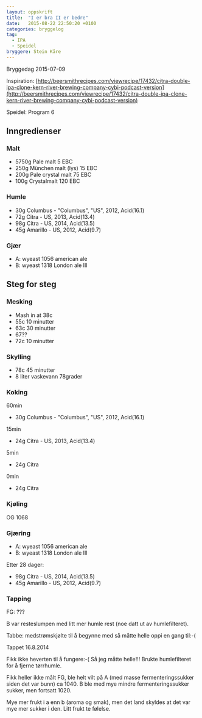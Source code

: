 ```yaml
---
layout: oppskrift
title:  "I er bra II er bedre"
date:   2015-08-22 22:50:20 +0100
categories: bryggelog
tag:
  - IPA
  - Speidel
bryggere: Stein Kåre
---
```


Bryggedag 2015-07-09

Inspiration: [http://beersmithrecipes.com/viewrecipe/17432/citra-double-ipa-clone-kern-river-brewing-company-cybi-podcast-version](http://beersmithrecipes.com/viewrecipe/17432/citra-double-ipa-clone-kern-river-brewing-company-cybi-podcast-version)

Speidel: Program 6

Inngredienser
-------------

### Malt

- 5750g Pale malt 5 EBC
- 250g München malt (lys) 15 EBC
- 200g Pale crystal malt 75 EBC
- 100g Crystalmalt 120 EBC

### Humle

- 30g Columbus - "Columbus", "US", 2012, Acid(16.1)
- 72g Citra - US, 2013, Acid(13.4)
- 98g Citra - US, 2014, Acid(13.5)
- 45g Amarillo - US, 2012, Acid(9.7)

### Gjær

- A: wyeast 1056 american ale
- B: wyeast 1318 London ale III

Steg for steg
-------------

### Mesking

- Mash in at 38c
- 55c 10 minutter
- 63c 30 minutter
- 67??
- 72c 10 minutter

### Skylling

- 78c 45 minutter
- 8 liter vaskevann 78grader

### Koking

60min

- 30g Columbus - "Columbus", "US", 2012, Acid(16.1)

15min

- 24g Citra - US, 2013, Acid(13.4)

5min

- 24g Citra

0min

- 24g Citra

### Kjøling

OG 1068

### Gjæring

- A: wyeast 1056 american ale
- B: wyeast 1318 London ale III

Etter 28 dager:

- 98g Citra - US, 2014, Acid(13.5)
- 45g Amarillo - US, 2012, Acid(9.7)


### Tapping

FG: ???

B var resteslumpen med litt mer humle rest (noe datt ut av humlefilteret).

Tabbe: medstrømskjølte til å begynne med så måtte helle oppi en gang til:-(

Tappet 16.8.2014

Fikk ikke heverten til å fungere:-( Så jeg måtte helle!!! Brukte humlefilteret for å fjerne tørrhumle.

Fikk heller ikke målt FG, ble helt vilt på A (med masse fermenteringssukker siden det var bunn) ca 1040. B ble med mye mindre fermenteringssukker sukker, men fortsatt 1020.

Mye mer frukt i a enn b (aroma og smak), men det land skyldes at det var mye mer sukker i den. Litt frukt te følelse.
